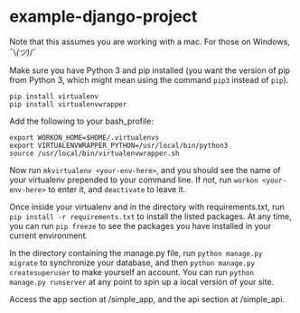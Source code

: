 # example-django-project

Note that this assumes you are working with a mac. For those on Windows, ¯\\_(ツ)_/¯

Make sure you have Python 3 and pip installed (you want the version of pip from Python 3, which might mean using the command ```pip3``` instead of ```pip```).

```
pip install virtualenv
pip install virtualenvwrapper
```

Add the following to your bash_profile:
```
export WORKON_HOME=$HOME/.virtualenvs
export VIRTUALENVWRAPPER_PYTHON=/usr/local/bin/python3
source /usr/local/bin/virtualenvwrapper.sh
```

Now run ```mkvirtualenv <your-env-here>```, and you should see the name of your virtualenv prepended to your command line. If not, run ```workon <your-env-here>``` to enter it, and ```deactivate``` to leave it.

Once inside your virtualenv and in the directory with requirements.txt, run ```pip install -r requirements.txt``` to install the listed packages. At any time, you can run ```pip freeze``` to see the packages you have installed in your current environment.

In the directory containing the manage.py file, run ```python manage.py migrate``` to synchronize your database, and then ```python manage.py createsuperuser``` to make yourself an account. You can run ```python manage.py runserver``` at any point to spin up a local version of your site.

Access the app section at /simple_app, and the api section at /simple_api.
